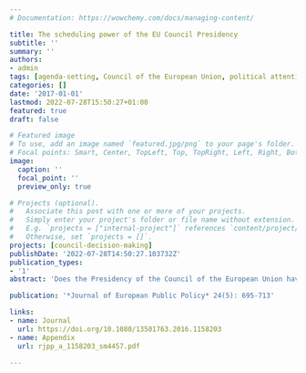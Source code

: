 ```yaml
---
# Documentation: https://wowchemy.com/docs/managing-content/

title: The scheduling power of the EU Council Presidency
subtitle: ''
summary: ''
authors:
- admin
tags: [agenda-setting, Council of the European Union, political attention, political priorities, Presidency, scheduling power, Council working parties]
categories: []
date: '2017-01-01'
lastmod: 2022-07-28T15:50:27+01:00
featured: true
draft: false

# Featured image
# To use, add an image named `featured.jpg/png` to your page's folder.
# Focal points: Smart, Center, TopLeft, Top, TopRight, Left, Right, BottomLeft, Bottom, BottomRight.
image:
  caption: ''
  focal_point: ''
  preview_only: true

# Projects (optional).
#   Associate this post with one or more of your projects.
#   Simply enter your project's folder or file name without extension.
#   E.g. `projects = ["internal-project"]` references `content/project/deep-learning/index.md`.
#   Otherwise, set `projects = []`.
projects: [council-decision-making]
publishDate: '2022-07-28T14:50:27.103732Z'
publication_types:
- '1'
abstract: 'Does the Presidency of the Council of the European Union have the ability to direct the political attention of this body by emphasizing and de-emphasizing policy issues according to its own priorities? This study examines this question empirically by relying on a new dataset on the monthly meeting duration of Council working parties in different policy areas between 1995 and 2014. The results of variance component analyses show that a considerable part of the over-time variation in the relative amount of political attention devoted to a policy area is systematically related to different Presidency periods. While not negating the constraints imposed on the Presidency by inherited agendas, programming and co-ordination requirements with other actors, the findings are consistent with the view that the Presidency has substantial scope for agenda-setting by determining what issues are being discussed, when they are being discussed and how much time is devoted for their discussion.'

publication: '*Journal of European Public Policy* 24(5): 695-713'

links: 
- name: Journal
  url: https://doi.org/10.1080/13501763.2016.1158203
- name: Appendix
  url: rjpp_a_1158203_sm4457.pdf

---
```

